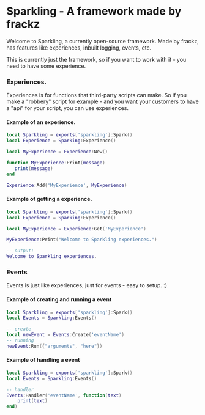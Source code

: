 # Sparkling - A framework made by frackz
Welcome to Sparkling, a currently open-source framework. Made by frackz, has features like experiences, inbuilt logging, events, etc.



This is currently just the framework, so if you want to work with it - you need to have some experience.


### Experiences.
Experiences is for functions that third-party scripts can make. So if you make a "robbery" script for example - and you want your customers to have a "api" for your script, you can use experiences.

#### Example of an experience.
```lua
local Sparkling = exports['sparkling']:Spark()
local Experience = Sparking:Experience()

local MyExperience = Experience:New()

function MyExperience:Print(message)
   print(message)
end

Experience:Add('MyExperience', MyExperience)
```
#### Example of getting a experience.
```lua
local Sparkling = exports['sparkling']:Spark()
local Experience = Sparking:Experience()

local MyExperience = Experience:Get('MyExperience')

MyExperience:Print("Welcome to Sparkling experiences.")

-- output:
Welcome to Sparkling experiences.
```

### Events
Events is just like experiences, just for events - easy to setup. :)
#### Example of creating and running a event
```lua
local Sparkling = exports['sparkling']:Spark()
local Events = Sparkling:Events()

-- create
local newEvent = Events:Create('eventName')
-- running
newEvent:Run({"arguments", "here"})
```
#### Example of handling a event
```lua
local Sparkling = exports['sparkling']:Spark()
local Events = Sparkling:Events()

-- handler
Events:Handler('eventName', function(text)
    print(text)
end)
```

